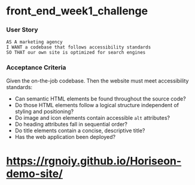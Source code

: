 # front_end_week1_challenge

### User Story

```
AS A marketing agency
I WANT a codebase that follows accessibility standards
SO THAT our own site is optimized for search engines
```

### Acceptance Criteria

Given the on-the-job codebase.
Then the website must meet accessibility standards:

* Can semantic HTML elements be found throughout the source code?
* Do those HTML elements follow a logical structure independent of styling and positioning?
* Do image and icon elements contain accessible `alt` attributes?
* Do heading attributes fall in sequential order?
* Do title elements contain a concise, descriptive title?
* Has the web application been deployed?

# https://rgnoiy.github.io/Horiseon-demo-site/
